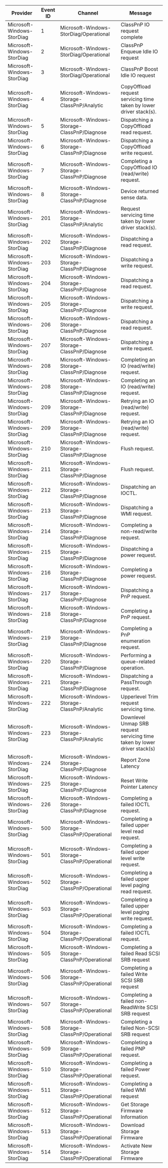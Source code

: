 Provider                    |  Event ID  |  Channel                                         |  Message
----------------------------|------------|--------------------------------------------------|---------------------------------------------------------------------------
Microsoft-Windows-StorDiag  |  1         |  Microsoft-Windows-StorDiag/Operational          |  ClassPnP IO request complete
Microsoft-Windows-StorDiag  |  2         |  Microsoft-Windows-StorDiag/Operational          |  ClassPnP Enqueue Idle IO request
Microsoft-Windows-StorDiag  |  3         |  Microsoft-Windows-StorDiag/Operational          |  ClassPnP Boost Idle IO request
Microsoft-Windows-StorDiag  |  4         |  Microsoft-Windows-Storage-ClassPnP/Analytic     |  CopyOffload request servicing time taken by lower driver stack(s).
Microsoft-Windows-StorDiag  |  5         |  Microsoft-Windows-Storage-ClassPnP/Diagnose     |  Dispatching a CopyOffload read request.
Microsoft-Windows-StorDiag  |  6         |  Microsoft-Windows-Storage-ClassPnP/Diagnose     |  Dispatching a CopyOffload write request.
Microsoft-Windows-StorDiag  |  7         |  Microsoft-Windows-Storage-ClassPnP/Diagnose     |  Completing a CopyOffload IO (read/write) request.
Microsoft-Windows-StorDiag  |  8         |  Microsoft-Windows-Storage-ClassPnP/Diagnose     |  Device returned sense data.
Microsoft-Windows-StorDiag  |  201       |  Microsoft-Windows-Storage-ClassPnP/Analytic     |  Request servicing time taken by lower driver stack(s).
Microsoft-Windows-StorDiag  |  202       |  Microsoft-Windows-Storage-ClassPnP/Diagnose     |  Dispatching a read request.
Microsoft-Windows-StorDiag  |  203       |  Microsoft-Windows-Storage-ClassPnP/Diagnose     |  Dispatching a write request.
Microsoft-Windows-StorDiag  |  204       |  Microsoft-Windows-Storage-ClassPnP/Diagnose     |  Dispatching a read request.
Microsoft-Windows-StorDiag  |  205       |  Microsoft-Windows-Storage-ClassPnP/Diagnose     |  Dispatching a write request.
Microsoft-Windows-StorDiag  |  206       |  Microsoft-Windows-Storage-ClassPnP/Diagnose     |  Dispatching a read request.
Microsoft-Windows-StorDiag  |  207       |  Microsoft-Windows-Storage-ClassPnP/Diagnose     |  Dispatching a write request.
Microsoft-Windows-StorDiag  |  208       |  Microsoft-Windows-Storage-ClassPnP/Diagnose     |  Completing an IO (read/write) request.
Microsoft-Windows-StorDiag  |  208       |  Microsoft-Windows-Storage-ClassPnP/Diagnose     |  Completing an IO (read/write) request.
Microsoft-Windows-StorDiag  |  209       |  Microsoft-Windows-Storage-ClassPnP/Diagnose     |  Retrying an IO (read/write) request.
Microsoft-Windows-StorDiag  |  209       |  Microsoft-Windows-Storage-ClassPnP/Diagnose     |  Retrying an IO (read/write) request.
Microsoft-Windows-StorDiag  |  210       |  Microsoft-Windows-Storage-ClassPnP/Diagnose     |  Flush request.
Microsoft-Windows-StorDiag  |  211       |  Microsoft-Windows-Storage-ClassPnP/Diagnose     |  Flush request.
Microsoft-Windows-StorDiag  |  212       |  Microsoft-Windows-Storage-ClassPnP/Diagnose     |  Dispatching an IOCTL.
Microsoft-Windows-StorDiag  |  213       |  Microsoft-Windows-Storage-ClassPnP/Diagnose     |  Dispatching a WMI request.
Microsoft-Windows-StorDiag  |  214       |  Microsoft-Windows-Storage-ClassPnP/Diagnose     |  Completing a non-read/write request.
Microsoft-Windows-StorDiag  |  215       |  Microsoft-Windows-Storage-ClassPnP/Diagnose     |  Dispatching a power request.
Microsoft-Windows-StorDiag  |  216       |  Microsoft-Windows-Storage-ClassPnP/Diagnose     |  Completing a power request.
Microsoft-Windows-StorDiag  |  217       |  Microsoft-Windows-Storage-ClassPnP/Diagnose     |  Dispatching a PnP request.
Microsoft-Windows-StorDiag  |  218       |  Microsoft-Windows-Storage-ClassPnP/Diagnose     |  Completing a PnP request.
Microsoft-Windows-StorDiag  |  219       |  Microsoft-Windows-Storage-ClassPnP/Diagnose     |  Completing a PnP enumeration request.
Microsoft-Windows-StorDiag  |  220       |  Microsoft-Windows-Storage-ClassPnP/Diagnose     |  Performing a queue-related operation.
Microsoft-Windows-StorDiag  |  221       |  Microsoft-Windows-Storage-ClassPnP/Diagnose     |  Dispatching a PassThrough request.
Microsoft-Windows-StorDiag  |  222       |  Microsoft-Windows-Storage-ClassPnP/Analytic     |  Upperlevel Trim request servicing time.
Microsoft-Windows-StorDiag  |  223       |  Microsoft-Windows-Storage-ClassPnP/Analytic     |  Downlevel Unmap SRB request servicing time taken by lower driver stack(s)
Microsoft-Windows-StorDiag  |  224       |  Microsoft-Windows-Storage-ClassPnP/Diagnose     |  Report Zone Latency
Microsoft-Windows-StorDiag  |  225       |  Microsoft-Windows-Storage-ClassPnP/Diagnose     |  Reset Write Pointer Latency
Microsoft-Windows-StorDiag  |  226       |  Microsoft-Windows-Storage-ClassPnP/Diagnose     |  Completing a failed IOCTL request.
Microsoft-Windows-StorDiag  |  500       |  Microsoft-Windows-Storage-ClassPnP/Operational  |  Completing a failed upper level read request.
Microsoft-Windows-StorDiag  |  501       |  Microsoft-Windows-Storage-ClassPnP/Operational  |  Completing a failed upper level write request.
Microsoft-Windows-StorDiag  |  502       |  Microsoft-Windows-Storage-ClassPnP/Operational  |  Completing a failed upper level paging read request.
Microsoft-Windows-StorDiag  |  503       |  Microsoft-Windows-Storage-ClassPnP/Operational  |  Completing a failed upper level paging write request.
Microsoft-Windows-StorDiag  |  504       |  Microsoft-Windows-Storage-ClassPnP/Operational  |  Completing a failed IOCTL request.
Microsoft-Windows-StorDiag  |  505       |  Microsoft-Windows-Storage-ClassPnP/Operational  |  Completing a failed Read SCSI SRB request
Microsoft-Windows-StorDiag  |  506       |  Microsoft-Windows-Storage-ClassPnP/Operational  |  Completing a failed Write SCSI SRB request
Microsoft-Windows-StorDiag  |  507       |  Microsoft-Windows-Storage-ClassPnP/Operational  |  Completing a failed non-ReadWrite SCSI SRB request
Microsoft-Windows-StorDiag  |  508       |  Microsoft-Windows-Storage-ClassPnP/Operational  |  Completing a failed Non-SCSI SRB request
Microsoft-Windows-StorDiag  |  509       |  Microsoft-Windows-Storage-ClassPnP/Operational  |  Completing a failed PNP request.
Microsoft-Windows-StorDiag  |  510       |  Microsoft-Windows-Storage-ClassPnP/Operational  |  Completing a failed Power request.
Microsoft-Windows-StorDiag  |  511       |  Microsoft-Windows-Storage-ClassPnP/Operational  |  Completing a failed WMI request
Microsoft-Windows-StorDiag  |  512       |  Microsoft-Windows-Storage-ClassPnP/Operational  |  Get Storage Firmware Information
Microsoft-Windows-StorDiag  |  513       |  Microsoft-Windows-Storage-ClassPnP/Operational  |  Download Storage Firmware
Microsoft-Windows-StorDiag  |  514       |  Microsoft-Windows-Storage-ClassPnP/Operational  |  Activate New Storage Firmware
